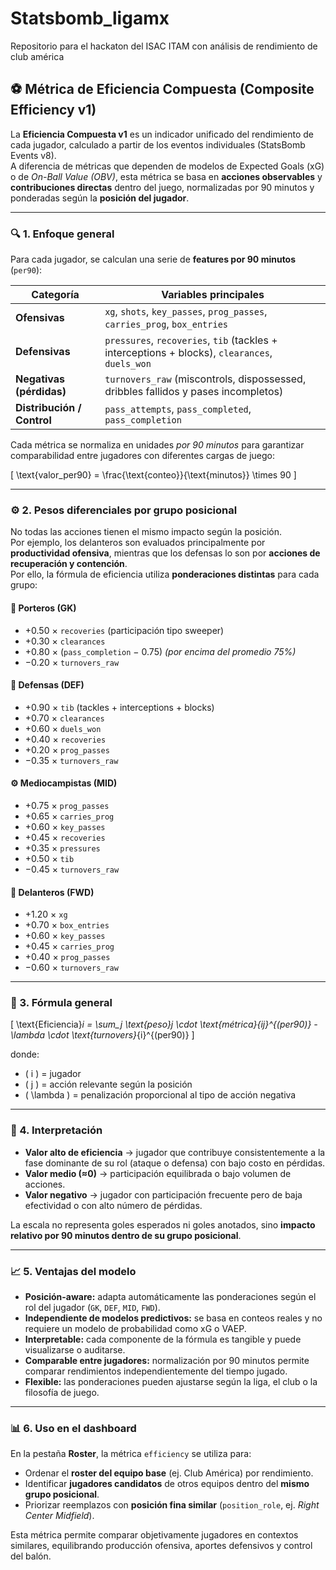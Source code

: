 # Statsbomb_ligamx
Repositorio para el hackaton del ISAC ITAM con análisis de rendimiento de club américa


## ⚽️ Métrica de Eficiencia Compuesta (Composite Efficiency v1)

La **Eficiencia Compuesta v1** es un indicador unificado del rendimiento de cada jugador, calculado a partir de los eventos individuales (StatsBomb Events v8).  
A diferencia de métricas que dependen de modelos de Expected Goals (xG) o de *On-Ball Value (OBV)*, esta métrica se basa en **acciones observables** y **contribuciones directas** dentro del juego, normalizadas por 90 minutos y ponderadas según la **posición del jugador**.

---

### 🔍 1. Enfoque general

Para cada jugador, se calculan una serie de **features por 90 minutos** (`per90`):

| Categoría | Variables principales |
|------------|------------------------|
| **Ofensivas** | `xg`, `shots`, `key_passes`, `prog_passes`, `carries_prog`, `box_entries` |
| **Defensivas** | `pressures`, `recoveries`, `tib` (tackles + interceptions + blocks), `clearances`, `duels_won` |
| **Negativas (pérdidas)** | `turnovers_raw` (miscontrols, dispossessed, dribbles fallidos y pases incompletos) |
| **Distribución / Control** | `pass_attempts`, `pass_completed`, `pass_completion` |

Cada métrica se normaliza en unidades *por 90 minutos* para garantizar comparabilidad entre jugadores con diferentes cargas de juego:

\[
\text{valor\_per90} = \frac{\text{conteo}}{\text{minutos}} \times 90
\]

---

### ⚙️ 2. Pesos diferenciales por grupo posicional

No todas las acciones tienen el mismo impacto según la posición.  
Por ejemplo, los delanteros son evaluados principalmente por **productividad ofensiva**, mientras que los defensas lo son por **acciones de recuperación y contención**.  
Por ello, la fórmula de eficiencia utiliza **ponderaciones distintas** para cada grupo:

#### 🧤 Porteros (GK)
- +0.50 × `recoveries` (participación tipo sweeper)
- +0.30 × `clearances`
- +0.80 × (`pass_completion` − 0.75)  _(por encima del promedio 75%)_
- −0.20 × `turnovers_raw`

#### 🧱 Defensas (DEF)
- +0.90 × `tib`  (tackles + interceptions + blocks)
- +0.70 × `clearances`
- +0.60 × `duels_won`
- +0.40 × `recoveries`
- +0.20 × `prog_passes`
- −0.35 × `turnovers_raw`

#### ⚙️ Mediocampistas (MID)
- +0.75 × `prog_passes`
- +0.65 × `carries_prog`
- +0.60 × `key_passes`
- +0.45 × `recoveries`
- +0.35 × `pressures`
- +0.50 × `tib`
- −0.45 × `turnovers_raw`

#### 🎯 Delanteros (FWD)
- +1.20 × `xg`
- +0.70 × `box_entries`
- +0.60 × `key_passes`
- +0.45 × `carries_prog`
- +0.40 × `prog_passes`
- −0.60 × `turnovers_raw`

---

### 🧮 3. Fórmula general

\[
\text{Eficiencia}_i = \sum_j \text{peso}_j \cdot \text{métrica}_{ij}^{(per90)} - \lambda \cdot \text{turnovers}_{i}^{(per90)}
\]

donde:
- \( i \) = jugador  
- \( j \) = acción relevante según la posición  
- \( \lambda \) = penalización proporcional al tipo de acción negativa

---

### 🎯 4. Interpretación

- **Valor alto de eficiencia** → jugador que contribuye consistentemente a la fase dominante de su rol (ataque o defensa) con bajo costo en pérdidas.  
- **Valor medio (≈0)** → participación equilibrada o bajo volumen de acciones.  
- **Valor negativo** → jugador con participación frecuente pero de baja efectividad o con alto número de pérdidas.

La escala no representa goles esperados ni goles anotados, sino **impacto relativo por 90 minutos dentro de su grupo posicional**.

---

### 📈 5. Ventajas del modelo

- **Posición-aware:** adapta automáticamente las ponderaciones según el rol del jugador (`GK`, `DEF`, `MID`, `FWD`).
- **Independiente de modelos predictivos:** se basa en conteos reales y no requiere un modelo de probabilidad como xG o VAEP.
- **Interpretable:** cada componente de la fórmula es tangible y puede visualizarse o auditarse.
- **Comparable entre jugadores:** normalización por 90 minutos permite comparar rendimientos independientemente del tiempo jugado.
- **Flexible:** las ponderaciones pueden ajustarse según la liga, el club o la filosofía de juego.

---

### 📊 6. Uso en el dashboard

En la pestaña **Roster**, la métrica `efficiency` se utiliza para:
- Ordenar el **roster del equipo base** (ej. Club América) por rendimiento.
- Identificar **jugadores candidatos** de otros equipos dentro del **mismo grupo posicional**.
- Priorizar reemplazos con **posición fina similar** (`position_role`, ej. *Right Center Midfield*).

Esta métrica permite comparar objetivamente jugadores en contextos similares, equilibrando producción ofensiva, aportes defensivos y control del balón.
